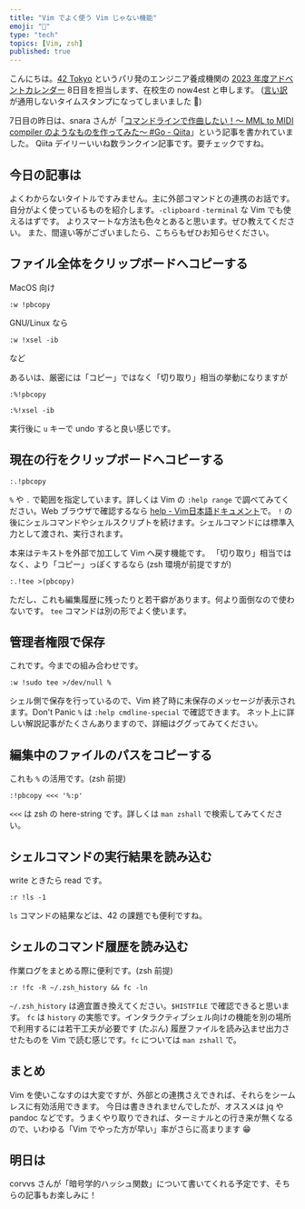 ```yaml
---
title: "Vim でよく使う Vim じゃない機能"
emoji: "🎄"
type: "tech"
topics: [Vim, zsh]
published: true
---
```


こんにちは。[42 Tokyo](<https://42tokyo.jp/>) というパリ発のエンジニア養成機関の [2023 年度アドベントカレンダー](<https://qiita.com/advent-calendar/2023/42tokyo>) 8日目を担当します、在校生の now4est と申します。
([言い訳](<https://ja.wikipedia.org/wiki/30%E6%99%82%E9%96%93%E5%88%B6>)が通用しないタイムスタンプになってしまいました 🙇)

7日目の昨日は、snara さんが「[コマンドラインで作曲したい！〜 MML to MIDI compiler のようなものを作ってみた〜 #Go - Qiita](<https://qiita.com/snara-42/items/547a5a63d711a290d33a>)」という記事を書かれていました。
Qiita デイリーいいね数ランクイン記事です。要チェックですね。

## 今日の記事は

よくわからないタイトルですみません。主に外部コマンドとの連携のお話です。
自分がよく使っているものを紹介します。`-clipboard` `-terminal` な Vim でも使えるはずです。
よりスマートな方法も色々とあると思います。ぜひ教えてください。
また、間違い等がございましたら、こちらもぜひお知らせください。

## ファイル全体をクリップボードへコピーする

MacOS 向け

```
:w !pbcopy
```

GNU/Linux なら

```
:w !xsel -ib
```

など

あるいは、厳密には「コピー」ではなく「切り取り」相当の挙動になりますが

```
:%!pbcopy
```

```
:%!xsel -ib
```

実行後に `u` キーで undo すると良い感じです。

## 現在の行をクリップボードへコピーする

```
:.!pbcopy
```

`%` や `.` で範囲を指定しています。詳しくは Vim の `:help range` で調べてみてください。Web ブラウザで確認するなら [help - Vim日本語ドキュメント](<https://vim-jp.org/vimdoc-ja/>)で。
`!` の後にシェルコマンドやシェルスクリプトを続けます。シェルコマンドには標準入力として渡され、実行されます。

本来はテキストを外部で加工して Vim へ戻す機能です。
「切り取り」相当ではなく、より「コピー」っぽくするなら (zsh 環境が前提ですが)

```
:.!tee >(pbcopy)
```

ただし、これも編集履歴に残ったりと若干癖があります。何より面倒なので使わないです。
`tee` コマンドは別の形でよく使います。

## 管理者権限で保存

これです。今までの組み合わせです。

```
:w !sudo tee >/dev/null %
```

シェル側で保存を行っているので、Vim 終了時に未保存のメッセージが表示されます。Don't Panic
`%` は `:help cmdline-special` で確認できます。
ネット上に詳しい解説記事がたくさんありますので、詳細はググってみてください。

## 編集中のファイルのパスをコピーする

これも `%` の活用です。(zsh 前提)

```
:!pbcopy <<< '%:p'
```

`<<<` は zsh の here-string です。詳しくは `man zshall` で検索してみてください。

## シェルコマンドの実行結果を読み込む

write ときたら read です。

```
:r !ls -1
```

`ls` コマンドの結果などは、42 の課題でも便利ですね。

## シェルのコマンド履歴を読み込む

作業ログをまとめる際に便利です。(zsh 前提)

```
:r !fc -R ~/.zsh_history && fc -ln
```

`~/.zsh_history` は適宜置き換えてください。`$HISTFILE` で確認できると思います。
`fc` は `history` の実態です。インタラクティブシェル向けの機能を別の場所で利用するには若干工夫が必要です (たぶん)
履歴ファイルを読み込ませ出力させたものを Vim で読む感じです。`fc` については `man zshall` で。

## まとめ

Vim を使いこなすのは大変ですが、外部との連携さえできれば、それらをシームレスに有効活用できます。
今日は書ききれませんでしたが、オススメは jq や pandoc などです。うまくやり取りできれば、ターミナルとの行き来が無くなるので、いわゆる「Vim でやった方が早い」率がさらに高まります 😁

## 明日は

corvvs さんが「暗号学的ハッシュ関数」について書いてくれる予定です、そちらの記事もお楽しみに！


